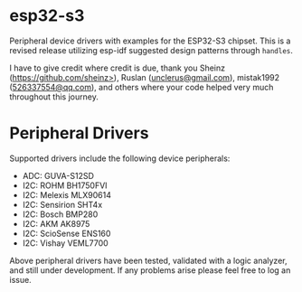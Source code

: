 # esp32-s3
 Peripheral device drivers with examples for the ESP32-S3 chipset.  This is a revised release utilizing esp-idf suggested design patterns through `handles`.
 
 I have to give credit where credit is due, thank you Sheinz (https://github.com/sheinz>), Ruslan (<unclerus@gmail.com>), mistak1992 (526337554@qq.com), and others where your code helped very much throughout this journey.

# Peripheral Drivers
 Supported drivers include the following device peripherals:
 
 - ADC: GUVA-S12SD
 - I2C: ROHM BH1750FVI
 - I2C: Melexis MLX90614
 - I2C: Sensirion SHT4x
 - I2C: Bosch BMP280
 - I2C: AKM AK8975
 - I2C: ScioSense ENS160
 - I2C: Vishay VEML7700
 
 Above peripheral drivers have been tested, validated with a logic analyzer, and still under development.  If any problems arise please feel free to log an issue.
